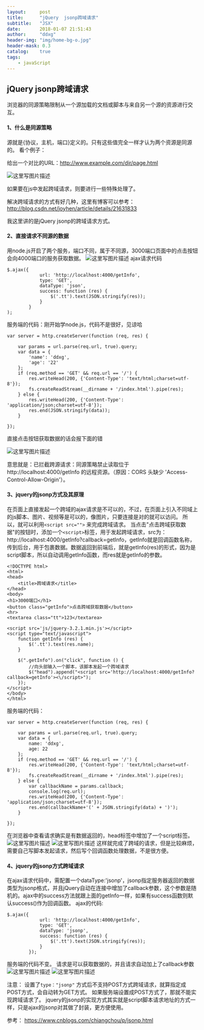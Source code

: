 ```yaml
---
layout:     post
title:      "jQuery  jsonp跨域请求"
subtitle:   "JSX"
date:       2018-01-07 21:51:43
author:     "ddxg"
header-img: "img/home-bg-o.jpg"
header-mask: 0.3
catalog:    true
tags:
    - javaScript
---
```



## **jQuery  jsonp跨域请求**

浏览器的同源策略限制从一个源加载的文档或脚本与来自另一个源的资源进行交互。

#### **1、什么是同源策略**
源就是{协议，主机，端口}定义的。只有这些值完全一样才认为两个资源是同源的。
看个例子：

给出一个对比的URL：http://www.example.com/dir/page.html

![这里写图片描述](http://img.blog.csdn.net/20180107202144240?watermark/2/text/aHR0cDovL2Jsb2cuY3Nkbi5uZXQvQWxpZ3VhZ3Vh/font/5a6L5L2T/fontsize/400/fill/I0JBQkFCMA==/dissolve/70/gravity/SouthEast)

如果要在js中发起跨域请求，则要进行一些特殊处理了。

解决跨域请求的方式有好几种，这里有博客可以参考：
http://blog.csdn.net/joyhen/article/details/21631833

我这里讲的是jQuery  jsonp的跨域请求方式。

#### **2、直接请求不同源的数据**

用node.js开启了两个服务，端口不同，属于不同源，3000端口页面中的点击按钮会向4000端口的服务获取数据。
![这里写图片描述](http://img.blog.csdn.net/20180107203539332?watermark/2/text/aHR0cDovL2Jsb2cuY3Nkbi5uZXQvQWxpZ3VhZ3Vh/font/5a6L5L2T/fontsize/400/fill/I0JBQkFCMA==/dissolve/70/gravity/SouthEast)
ajax请求代码

```
$.ajax({
			url: 'http://localhost:4000/getInfo',
			type: 'GET',
			dataType: 'json',
			success: function (res) {
				$('.tt').text(JSON.stringify(res));
			}
		}
);
```

服务端的代码：刚开始学node.js，代码不是很好，见谅哈
```
var server = http.createServer(function (req, res) {
	
	var params = url.parse(req.url, true).query;
	var data = {
		'name': 'ddxg',
		'age': '22'
	};
	if (req.method == 'GET' && req.url == '/') {
		res.writeHead(200, {'Content-Type': 'text/html;charset=utf-8'});
		fs.createReadStream(__dirname + '/index.html').pipe(res);
	} else {
		res.writeHead(200, {'Content-Type': 'application/json;charset=utf-8'});
		res.end(JSON.stringify(data));
	}

});
```

直接点击按钮获取数据的话会报下面的错

![这里写图片描述](http://img.blog.csdn.net/20180107204518049?watermark/2/text/aHR0cDovL2Jsb2cuY3Nkbi5uZXQvQWxpZ3VhZ3Vh/font/5a6L5L2T/fontsize/400/fill/I0JBQkFCMA==/dissolve/70/gravity/SouthEast)

意思就是：已拦截跨源请求：同源策略禁止读取位于 http://localhost:4000/getInfo 的远程资源。（原因：CORS 头缺少 'Access-Control-Allow-Origin'）。

#### **3、jquery的jsonp方式及其原理**

在页面上直接发起一个跨域的ajax请求是不可以的，不过，在页面上引入不同域上的js脚本、图片、视频等是可以的，像图片，只要连接是对的就可以访问。
所以，就可以利用`<script src="">` 来完成跨域请求。
当点击"点击跨域获取数据"的按钮时，添加一个`<script>`标签，用于发起跨域请求，src为：http://localhost:4000/getInfo?callback=getInfo，getInfo就是回调函数名称，传到后台，用于包裹数据。数据返回到前端后，就是getInfo(res)的形式，因为是script脚本，所以自动调用getInfo函数，而res就是getInfo的参数。

```
<!DOCTYPE html>
<html>
<head>
	<title>跨域请求</title>
</head>
<body>
<h1>3000端口</h1>
<button class="getInfo">点击跨域获取数据</button>
<hr>
<textarea class="tt">123</textarea>

<script src='js/jquery-3.2.1.min.js'></script>
<script type="text/javascript">
	function getInfo (res) {
		$('.tt').text(res.name);
	}

	$(".getInfo").on("click", function () {
		//向头部输入一个脚本，该脚本发起一个跨域请求
		$("head").append("<script src='http://localhost:4000/getInfo?callback=getInfo'><\/script>");
	});
</script>
</body>
</html>
```
服务端的代码：

```
var server = http.createServer(function (req, res) {
	
	var params = url.parse(req.url, true).query;
	var data = {
		name: 'ddxg',
		age: 22
	};
	if (req.method == 'GET' && req.url == '/') {
		res.writeHead(200, {'Content-Type': 'text/html;charset=utf-8'});
		fs.createReadStream(__dirname + '/index.html').pipe(res);
	} else {
		var callbackName = params.callback;
		console.log(req.url);
		res.writeHead(200, {'Content-Type': 'application/json;charset=utf-8'});
		res.end(callbackName+'(' + JSON.stringify(data) + ')');
	}

});
```

在浏览器中查看请求确实是有数据返回的，head标签中增加了一个script标签。
![这里写图片描述](http://img.blog.csdn.net/20180107214132057?watermark/2/text/aHR0cDovL2Jsb2cuY3Nkbi5uZXQvQWxpZ3VhZ3Vh/font/5a6L5L2T/fontsize/400/fill/I0JBQkFCMA==/dissolve/70/gravity/SouthEast)
![这里写图片描述](http://img.blog.csdn.net/20180107213738698?watermark/2/text/aHR0cDovL2Jsb2cuY3Nkbi5uZXQvQWxpZ3VhZ3Vh/font/5a6L5L2T/fontsize/400/fill/I0JBQkFCMA==/dissolve/70/gravity/SouthEast)
这样就完成了跨域的请求，但是比较麻烦，需要自己写脚本发起请求，然后写个回调函数处理数据，不是很方便。

#### **4、jquery的jsonp方式跨域请求**
在ajax请求代码中，需配置一个dataType:'jsonp'，jsonp指定服务器返回的数据类型为jsonp格式，并且jQuery自动在连接中增加了callback参数，这个参数是随机的。ajax中的success方法就跟上面的getInfo一样，如果有success函数则默认success()作为回调函数。
ajax的代码:
```
$.ajax({
			url: 'http://localhost:4000/getInfo',
			type: 'GET',
			dataType: 'jsonp',
			success: function (res) {
				$('.tt').text(JSON.stringify(res));
			}
		});
```
服务端的代码不变。
请求是可以获取数据的，并且请求自动加上了callback参数
![这里写图片描述](http://img.blog.csdn.net/20180107215139555?watermark/2/text/aHR0cDovL2Jsb2cuY3Nkbi5uZXQvQWxpZ3VhZ3Vh/font/5a6L5L2T/fontsize/400/fill/I0JBQkFCMA==/dissolve/70/gravity/SouthEast)
![这里写图片描述](http://img.blog.csdn.net/20180107215242465?watermark/2/text/aHR0cDovL2Jsb2cuY3Nkbi5uZXQvQWxpZ3VhZ3Vh/font/5a6L5L2T/fontsize/400/fill/I0JBQkFCMA==/dissolve/70/gravity/SouthEast)

注意：
设置了`type："jsonp"` 方式后不支持POST方式跨域请求，就算指定成POST方式，会自动转为GET方式。
如果服务端设置成POST方式了，那就不能实现跨域请求了。
jquery的jsonp的实现方式其实就是script脚本请求地址的方式一样，只是ajax的jsonp对其做了封装，更方便使用。

参考：
https://www.cnblogs.com/chiangchou/p/jsonp.html























